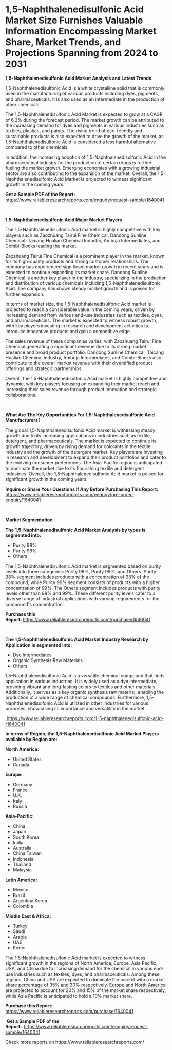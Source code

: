<p><h1>1,5-Naphthalenedisulfonic Acid Market Size Furnishes Valuable Information Encompassing Market Share, Market Trends, and Projections Spanning from 2024 to 2031</h1></p><p><strong>1,5-Naphthalenedisulfonic Acid Market Analysis and Latest Trends</strong></p>
<p><p>1,5-Naphthalenedisulfonic Acid is a white crystalline solid that is commonly used in the manufacturing of various products including dyes, pigments, and pharmaceuticals. It is also used as an intermediate in the production of other chemicals.</p><p>The 1,5-Naphthalenedisulfonic Acid Market is expected to grow at a CAGR of 6.3% during the forecast period. The market growth can be attributed to the increasing demand for dyes and pigments in various industries such as textiles, plastics, and paints. The rising trend of eco-friendly and sustainable products is also expected to drive the growth of the market, as 1,5-Naphthalenedisulfonic Acid is considered a less harmful alternative compared to other chemicals.</p><p>In addition, the increasing adoption of 1,5-Naphthalenedisulfonic Acid in the pharmaceutical industry for the production of certain drugs is further fueling the market growth. Emerging economies with a growing industrial sector are also contributing to the expansion of the market. Overall, the 1,5-Naphthalenedisulfonic Acid Market is projected to witness significant growth in the coming years.</p></p>
<p><strong>Get a Sample PDF of the Report:&nbsp;</strong> <a href="https://www.reliableresearchreports.com/enquiry/request-sample/1640041">https://www.reliableresearchreports.com/enquiry/request-sample/1640041</a></p>
<p>&nbsp;</p>
<p><strong>1,5-Naphthalenedisulfonic Acid Major Market Players</strong></p>
<p><p>The 1,5-Naphthalenedisulfonic Acid market is highly competitive with key players such as Zaozhuang Tairui Fine Chemical, Dandong Sunline Chemical, Taicang Hualian Chemical Industry, Ambuja Intermediates, and Combi-Blocks leading the market.</p><p>Zaozhuang Tairui Fine Chemical is a prominent player in the market, known for its high-quality products and strong customer relationships. The company has experienced significant market growth in recent years and is expected to continue expanding its market share. Dandong Sunline Chemical is another key player in the industry, specializing in the production and distribution of various chemicals including 1,5-Naphthalenedisulfonic Acid. The company has shown steady market growth and is poised for further expansion.</p><p>In terms of market size, the 1,5-Naphthalenedisulfonic Acid market is projected to reach a considerable value in the coming years, driven by increasing demand from various end-use industries such as textiles, dyes, and pharmaceuticals. The market is expected to witness robust growth, with key players investing in research and development activities to introduce innovative products and gain a competitive edge.</p><p>The sales revenue of these companies varies, with Zaozhuang Tairui Fine Chemical generating a significant revenue due to its strong market presence and broad product portfolio. Dandong Sunline Chemical, Taicang Hualian Chemical Industry, Ambuja Intermediates, and Combi-Blocks also contribute to the overall market revenue with their diversified product offerings and strategic partnerships.</p><p>Overall, the 1,5-Naphthalenedisulfonic Acid market is highly competitive and dynamic, with key players focusing on expanding their market reach and increasing their sales revenue through product innovation and strategic collaborations.</p></p>
<p>&nbsp;</p>
<p><strong>What Are The Key Opportunities For 1,5-Naphthalenedisulfonic Acid Manufacturers?</strong></p>
<p><p>The global 1,5-Naphthalenedisulfonic Acid market is witnessing steady growth due to its increasing applications in industries such as textile, detergent, and pharmaceuticals. The market is expected to continue its growth trajectory, driven by rising demand for colorants in the textile industry and the growth of the detergent market. Key players are investing in research and development to expand their product portfolios and cater to the evolving consumer preferences. The Asia-Pacific region is anticipated to dominate the market due to its flourishing textile and detergent industries. Overall, the 1,5-Naphthalenedisulfonic Acid market is poised for significant growth in the coming years.</p></p>
<p><strong>Inquire or Share Your Questions If Any Before Purchasing This Report:</strong> <a href="https://www.reliableresearchreports.com/enquiry/pre-order-enquiry/1640041">https://www.reliableresearchreports.com/enquiry/pre-order-enquiry/1640041</a></p>
<p>&nbsp;</p>
<p><strong>Market Segmentation</strong></p>
<p><strong>The 1,5-Naphthalenedisulfonic Acid Market Analysis by types is segmented into:</strong></p>
<p><ul><li>Purity 98%</li><li>Purity 99%</li><li>Others</li></ul></p>
<p><p>The 1,5-Naphthalenedisulfonic Acid market is segmented based on purity levels into three categories: Purity 98%, Purity 99%, and Others. Purity 98% segment includes products with a concentration of 98% of the compound, while Purity 99% segment consists of products with a higher concentration of 99%. The Others segment includes products with purity levels other than 98% and 99%. These different purity levels cater to a diverse range of industrial applications with varying requirements for the compound's concentration.</p></p>
<p><strong>Purchase this Report:&nbsp;</strong><a href="https://www.reliableresearchreports.com/purchase/1640041">https://www.reliableresearchreports.com/purchase/1640041</a></p>
<p>&nbsp;</p>
<p><strong>The 1,5-Naphthalenedisulfonic Acid Market Industry Research by Application is segmented into:</strong></p>
<p><ul><li>Dye Intermediates</li><li>Organic Synthesis Raw Materials</li><li>Others</li></ul></p>
<p><p>1,5-Naphthalenedisulfonic Acid is a versatile chemical compound that finds application in various industries. It is widely used as a dye intermediate, providing vibrant and long-lasting colors to textiles and other materials. Additionally, it serves as a key organic synthesis raw material, enabling the production of a wide range of chemical compounds. Furthermore, 1,5-Naphthalenedisulfonic Acid is utilized in other industries for various purposes, showcasing its importance and versatility in the market.</p></p>
<p><a href="https://www.reliableresearchreports.com/1-5-naphthalenedisulfonic-acid-r1640041">&nbsp;https://www.reliableresearchreports.com/1-5-naphthalenedisulfonic-acid-r1640041</a></p>
<p><strong>In terms of Region, the 1,5-Naphthalenedisulfonic Acid Market Players available by Region are:</strong></p>
<p>
    <p> <strong> North America: </strong>
        <ul>
            <li>United States</li>
            <li>Canada</li>
        </ul>
        </p> 
    <p> <strong> Europe: </strong>
        <ul>
            <li>Germany</li>
            <li>France</li>
            <li>U.K.</li>
            <li>Italy</li>
            <li>Russia</li>
        </ul>
        </p> 
    <p> <strong> Asia-Pacific: </strong>
        <ul>
            <li>China</li>
            <li>Japan</li>
            <li>South Korea</li>
            <li>India</li>
            <li>Australia</li>
            <li>China Taiwan</li>
            <li>Indonesia</li>
            <li>Thailand</li>
            <li>Malaysia</li>
        </ul>
        </p> 
    <p> <strong> Latin America: </strong>
        <ul>
            <li>Mexico</li>
            <li>Brazil</li>
            <li>Argentina Korea</li>
            <li>Colombia</li>
        </ul>
        </p> 
    <p> <strong> Middle East & Africa: </strong>
        <ul>
            <li>Turkey</li>
            <li>Saudi</li>
            <li>Arabia</li>
            <li>UAE</li>
            <li>Korea</li>
        </ul>
    </p>
    </p>
<p><p>The 1,5-Naphthalenedisulfonic Acid market is expected to witness significant growth in the regions of North America, Europe, Asia Pacific, USA, and China due to increasing demand for the chemical in various end-use industries such as textiles, dyes, and pharmaceuticals. Among these regions, China and USA are expected to dominate the market with a market share percentage of 35% and 30% respectively. Europe and North America are projected to account for 20% and 15% of the market share respectively, while Asia Pacific is anticipated to hold a 10% market share.</p></p>
<p><strong>Purchase this Report: </strong><a href="https://www.reliableresearchreports.com/purchase/1640041">https://www.reliableresearchreports.com/purchase/1640041</a></p>
<p>&nbsp;<strong>Get a Sample PDF of the Report:&nbsp;&nbsp;</strong><a href="https://www.reliableresearchreports.com/enquiry/request-sample/1640041">https://www.reliableresearchreports.com/enquiry/request-sample/1640041</a></p>
<p><strong></strong></p>
<p>Check more reports on https://www.reliableresearchreports.com/</p>